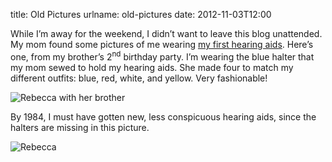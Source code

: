 title: Old Pictures
urlname: old-pictures
date: 2012-11-03T12:00

While I&#x02bc;m away for the weekend, I didn&#x02bc;t want to leave this blog unattended. My mom found some pictures of
me wearing [my first hearing aids][a]. Here&#x02bc;s one, from my brother&#x02bc;s 2<sup>nd</sup> birthday party.
I&#x02bc;m wearing the blue halter that my mom sewed to hold my hearing aids. She made four to match my different
outfits: blue, red, white, and yellow. Very fashionable!

[a]: {filename}/published/2012/10/2012-10-22-a-parents-perspective.md

![Rebecca with her brother][b]

[b]: {static}/images/1982-03-04-rebecca-and-brother.jpg

By 1984, I must have gotten new, less conspicuous hearing aids, since the halters are missing in this picture.

![Rebecca][c]

[c]: {static}/images/1984-xx-xx-rebecca.jpg
